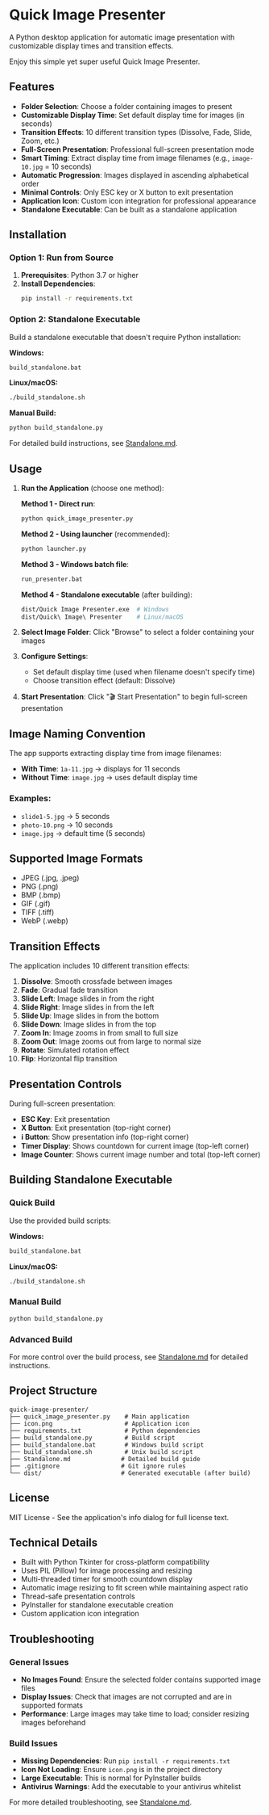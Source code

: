 # Quick Image Presenter

A Python desktop application for automatic image presentation with customizable display times and transition effects. 

Enjoy this simple yet super useful Quick Image Presenter.

## Features

- **Folder Selection**: Choose a folder containing images to present
- **Customizable Display Time**: Set default display time for images (in seconds)
- **Transition Effects**: 10 different transition types (Dissolve, Fade, Slide, Zoom, etc.)
- **Full-Screen Presentation**: Professional full-screen presentation mode
- **Smart Timing**: Extract display time from image filenames (e.g., `image-10.jpg` = 10 seconds)
- **Automatic Progression**: Images displayed in ascending alphabetical order
- **Minimal Controls**: Only ESC key or X button to exit presentation
- **Application Icon**: Custom icon integration for professional appearance
- **Standalone Executable**: Can be built as a standalone application

## Installation

### Option 1: Run from Source
1. **Prerequisites**: Python 3.7 or higher
2. **Install Dependencies**:
   ```bash
   pip install -r requirements.txt
   ```

### Option 2: Standalone Executable
Build a standalone executable that doesn't require Python installation:

**Windows:**
```bash
build_standalone.bat
```

**Linux/macOS:**
```bash
./build_standalone.sh
```

**Manual Build:**
```bash
python build_standalone.py
```

For detailed build instructions, see [Standalone.md](Standalone.md).

## Usage

1. **Run the Application** (choose one method):
   
   **Method 1 - Direct run**:
   ```bash
   python quick_image_presenter.py
   ```
   
   **Method 2 - Using launcher** (recommended):
   ```bash
   python launcher.py
   ```
   
   **Method 3 - Windows batch file**:
   ```bash
   run_presenter.bat
   ```
   
   **Method 4 - Standalone executable** (after building):
   ```bash
   dist/Quick Image Presenter.exe  # Windows
   dist/Quick\ Image\ Presenter    # Linux/macOS
   ```

2. **Select Image Folder**: Click "Browse" to select a folder containing your images

3. **Configure Settings**:
   - Set default display time (used when filename doesn't specify time)
   - Choose transition effect (default: Dissolve)

4. **Start Presentation**: Click "🎬 Start Presentation" to begin full-screen presentation

## Image Naming Convention

The app supports extracting display time from image filenames:

- **With Time**: `1a-11.jpg` → displays for 11 seconds
- **Without Time**: `image.jpg` → uses default display time

### Examples:
- `slide1-5.jpg` → 5 seconds
- `photo-10.png` → 10 seconds  
- `image.jpg` → default time (5 seconds)

## Supported Image Formats

- JPEG (.jpg, .jpeg)
- PNG (.png)
- BMP (.bmp)
- GIF (.gif)
- TIFF (.tiff)
- WebP (.webp)

## Transition Effects

The application includes 10 different transition effects:

1. **Dissolve**: Smooth crossfade between images
2. **Fade**: Gradual fade transition
3. **Slide Left**: Image slides in from the right
4. **Slide Right**: Image slides in from the left
5. **Slide Up**: Image slides in from the bottom
6. **Slide Down**: Image slides in from the top
7. **Zoom In**: Image zooms in from small to full size
8. **Zoom Out**: Image zooms out from large to normal size
9. **Rotate**: Simulated rotation effect
10. **Flip**: Horizontal flip transition

## Presentation Controls

During full-screen presentation:
- **ESC Key**: Exit presentation
- **X Button**: Exit presentation (top-right corner)
- **ℹ Button**: Show presentation info (top-right corner)
- **Timer Display**: Shows countdown for current image (top-left corner)
- **Image Counter**: Shows current image number and total (top-left corner)

## Building Standalone Executable

### Quick Build
Use the provided build scripts:

**Windows:**
```bash
build_standalone.bat
```

**Linux/macOS:**
```bash
./build_standalone.sh
```

### Manual Build
```bash
python build_standalone.py
```

### Advanced Build
For more control over the build process, see [Standalone.md](Standalone.md) for detailed instructions.

## Project Structure

```
quick-image-presenter/
├── quick_image_presenter.py    # Main application
├── icon.png                    # Application icon
├── requirements.txt            # Python dependencies
├── build_standalone.py         # Build script
├── build_standalone.bat        # Windows build script
├── build_standalone.sh         # Unix build script
├── Standalone.md              # Detailed build guide
├── .gitignore                 # Git ignore rules
└── dist/                      # Generated executable (after build)
```

## License

MIT License - See the application's info dialog for full license text.

## Technical Details

- Built with Python Tkinter for cross-platform compatibility
- Uses PIL (Pillow) for image processing and resizing
- Multi-threaded timer for smooth countdown display
- Automatic image resizing to fit screen while maintaining aspect ratio
- Thread-safe presentation controls
- PyInstaller for standalone executable creation
- Custom application icon integration

## Troubleshooting

### General Issues
- **No Images Found**: Ensure the selected folder contains supported image files
- **Display Issues**: Check that images are not corrupted and are in supported formats
- **Performance**: Large images may take time to load; consider resizing images beforehand

### Build Issues
- **Missing Dependencies**: Run `pip install -r requirements.txt`
- **Icon Not Loading**: Ensure `icon.png` is in the project directory
- **Large Executable**: This is normal for PyInstaller builds
- **Antivirus Warnings**: Add the executable to your antivirus whitelist

For more detailed troubleshooting, see [Standalone.md](Standalone.md). 

